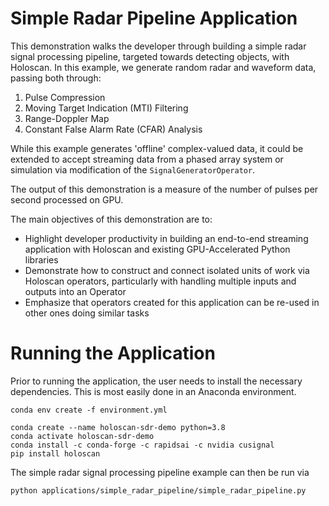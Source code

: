 # Simple Radar Pipeline Application

This demonstration walks the developer through building a simple radar signal processing pipeline, targeted towards detecting objects, with Holoscan. In this example, we generate random radar and waveform data, passing both through:
1. Pulse Compression
2. Moving Target Indication (MTI) Filtering
3. Range-Doppler Map
4. Constant False Alarm Rate (CFAR) Analysis

While this example generates 'offline' complex-valued data, it could be extended to accept streaming data from a phased array system or simulation via modification of the `SignalGeneratorOperator`.

The output of this demonstration is a measure of the number of pulses per second processed on GPU.

 The main objectives of this demonstration are to:
- Highlight developer productivity in building an end-to-end streaming application with Holoscan and existing GPU-Accelerated Python libraries
- Demonstrate how to construct and connect isolated units of work via Holoscan operators, particularly with handling multiple inputs and outputs into an Operator
- Emphasize that operators created for this application can be re-used in other ones doing similar tasks

# Running the Application

Prior to running the application, the user needs to install the necessary dependencies. This is most easily done in an Anaconda environment.

```
conda env create -f environment.yml

conda create --name holoscan-sdr-demo python=3.8
conda activate holoscan-sdr-demo
conda install -c conda-forge -c rapidsai -c nvidia cusignal
pip install holoscan
```

The simple radar signal processing pipeline example can then be run via
```
python applications/simple_radar_pipeline/simple_radar_pipeline.py
```
